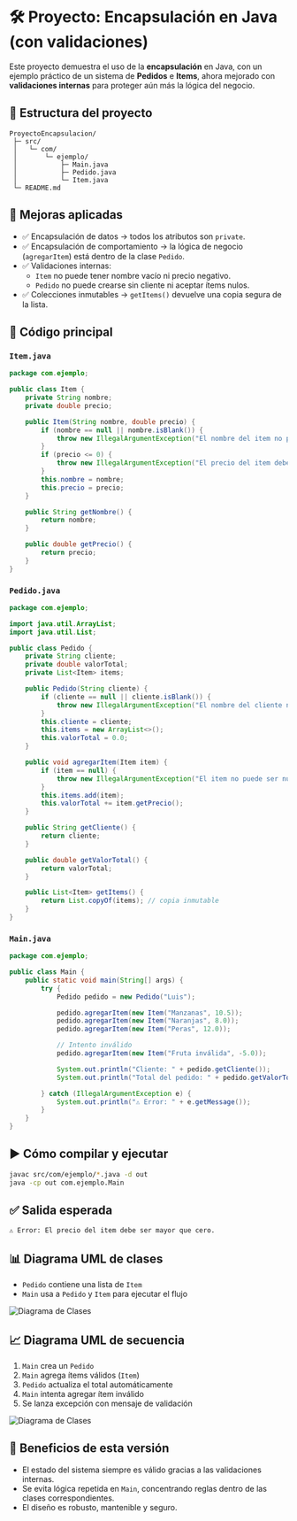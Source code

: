 
# 🛠️ Proyecto: Encapsulación en Java (con validaciones)

Este proyecto demuestra el uso de la **encapsulación** en Java, con un ejemplo práctico de un sistema de **Pedidos** e **Items**, ahora mejorado con **validaciones internas** para proteger aún más la lógica del negocio.

## 📂 Estructura del proyecto
```
ProyectoEncapsulacion/
 ├─ src/
 │   └─ com/
 │       └─ ejemplo/
 │           ├─ Main.java
 │           ├─ Pedido.java
 │           └─ Item.java
 └─ README.md
```

## 📌 Mejoras aplicadas
- ✅ Encapsulación de datos → todos los atributos son `private`.
- ✅ Encapsulación de comportamiento → la lógica de negocio (`agregarItem`) está dentro de la clase `Pedido`.
- ✅ Validaciones internas:
  - `Item` no puede tener nombre vacío ni precio negativo.
  - `Pedido` no puede crearse sin cliente ni aceptar ítems nulos.
- ✅ Colecciones inmutables → `getItems()` devuelve una copia segura de la lista.

## 📜 Código principal

### `Item.java`
```java
package com.ejemplo;

public class Item {
    private String nombre;
    private double precio;

    public Item(String nombre, double precio) {
        if (nombre == null || nombre.isBlank()) {
            throw new IllegalArgumentException("El nombre del item no puede estar vacío.");
        }
        if (precio <= 0) {
            throw new IllegalArgumentException("El precio del item debe ser mayor que cero.");
        }
        this.nombre = nombre;
        this.precio = precio;
    }

    public String getNombre() {
        return nombre;
    }

    public double getPrecio() {
        return precio;
    }
}
```

### `Pedido.java`
```java
package com.ejemplo;

import java.util.ArrayList;
import java.util.List;

public class Pedido {
    private String cliente;
    private double valorTotal;
    private List<Item> items;

    public Pedido(String cliente) {
        if (cliente == null || cliente.isBlank()) {
            throw new IllegalArgumentException("El nombre del cliente no puede estar vacío.");
        }
        this.cliente = cliente;
        this.items = new ArrayList<>();
        this.valorTotal = 0.0;
    }

    public void agregarItem(Item item) {
        if (item == null) {
            throw new IllegalArgumentException("El item no puede ser nulo.");
        }
        this.items.add(item);
        this.valorTotal += item.getPrecio();
    }

    public String getCliente() {
        return cliente;
    }

    public double getValorTotal() {
        return valorTotal;
    }

    public List<Item> getItems() {
        return List.copyOf(items); // copia inmutable
    }
}
```

### `Main.java`
```java
package com.ejemplo;

public class Main {
    public static void main(String[] args) {
        try {
            Pedido pedido = new Pedido("Luis");

            pedido.agregarItem(new Item("Manzanas", 10.5));
            pedido.agregarItem(new Item("Naranjas", 8.0));
            pedido.agregarItem(new Item("Peras", 12.0));

            // Intento inválido
            pedido.agregarItem(new Item("Fruta inválida", -5.0));

            System.out.println("Cliente: " + pedido.getCliente());
            System.out.println("Total del pedido: " + pedido.getValorTotal());

        } catch (IllegalArgumentException e) {
            System.out.println("⚠️ Error: " + e.getMessage());
        }
    }
}
```

## ▶️ Cómo compilar y ejecutar
```bash
javac src/com/ejemplo/*.java -d out
java -cp out com.ejemplo.Main
```

## ✅ Salida esperada
```
⚠️ Error: El precio del item debe ser mayor que cero.
```

## 📊 Diagrama UML de clases
- `Pedido` contiene una lista de `Item`  
- `Main` usa a `Pedido` y `Item` para ejecutar el flujo  

![Diagrama de Clases](uml_clases.png)


## 📈 Diagrama UML de secuencia
1. `Main` crea un `Pedido`
2. `Main` agrega ítems válidos (`Item`)
3. `Pedido` actualiza el total automáticamente
4. `Main` intenta agregar ítem inválido
5. Se lanza excepción con mensaje de validación

![Diagrama de Clases](uml_secuencias.png)


## 🎯 Beneficios de esta versión
- El estado del sistema siempre es válido gracias a las validaciones internas.
- Se evita lógica repetida en `Main`, concentrando reglas dentro de las clases correspondientes.
- El diseño es robusto, mantenible y seguro.
